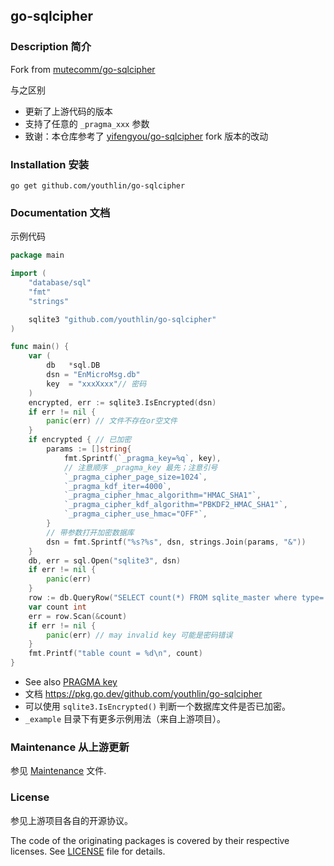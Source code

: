## go-sqlcipher

### Description 简介
Fork from [mutecomm/go-sqlcipher](mutecomm/go-sqlcipher)

与之区别
* 更新了上游代码的版本
* 支持了任意的 `_pragma_xxx` 参数
* 致谢：本仓库参考了 [yifengyou/go-sqlcipher](https://github.com/yifengyou/go-sqlcipher) fork 版本的改动

### Installation 安装
```
go get github.com/youthlin/go-sqlcipher
```

### Documentation 文档

示例代码
```go
package main

import (
	"database/sql"
	"fmt"
	"strings"

	sqlite3 "github.com/youthlin/go-sqlcipher"
)

func main() {
	var (
		db   *sql.DB
		dsn = "EnMicroMsg.db"
		key  = "xxxXxxx"// 密码
	)
	encrypted, err := sqlite3.IsEncrypted(dsn)
	if err != nil {
		panic(err) // 文件不存在or空文件
	}
	if encrypted { // 已加密
		params := []string{
			fmt.Sprintf(`_pragma_key=%q`, key),
			// 注意顺序 _pragma_key 最先；注意引号
			`_pragma_cipher_page_size=1024`,
			`_pragma_kdf_iter=4000`,
			`_pragma_cipher_hmac_algorithm="HMAC_SHA1"`,
			`_pragma_cipher_kdf_algorithm="PBKDF2_HMAC_SHA1"`,
			`_pragma_cipher_use_hmac="OFF"`,
		}
		// 带参数打开加密数据库
		dsn = fmt.Sprintf("%s?%s", dsn, strings.Join(params, "&"))
	}
	db, err = sql.Open("sqlite3", dsn)
	if err != nil {
		panic(err)
	}
	row := db.QueryRow("SELECT count(*) FROM sqlite_master where type='table' ")
	var count int
	err = row.Scan(&count)
	if err != nil {
		panic(err) // may invalid key 可能是密码错误
	}
	fmt.Printf("table count = %d\n", count)
}
```

- See also [PRAGMA key](https://www.zetetic.net/sqlcipher/sqlcipher-api/#PRAGMA_key)
- 文档 https://pkg.go.dev/github.com/youthlin/go-sqlcipher
- 可以使用 `sqlite3.IsEncrypted()` 判断一个数据库文件是否已加密。
- `_example` 目录下有更多示例用法（来自上游项目）。

### Maintenance 从上游更新

参见 [Maintenance](MAINTENANCE) 文件.

### License

参见上游项目各自的开源协议。

The code of the originating packages is covered by their respective licenses.
See [LICENSE](LICENSE) file for details.
